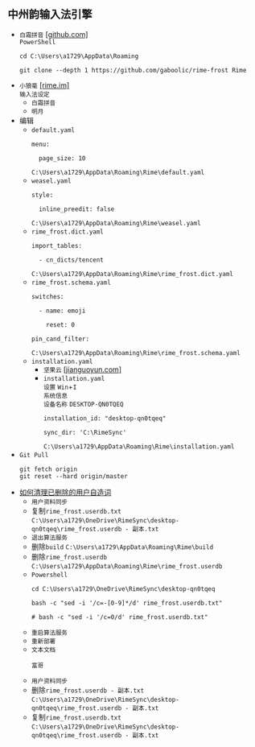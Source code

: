 ## 中州韵输入法引擎
* `白霜拼音` [[github.com]](https://github.com/gaboolic/rime-frost)  
`PowerShell`
  ```
  cd C:\Users\a1729\AppData\Roaming

  git clone --depth 1 https://github.com/gaboolic/rime-frost Rime
  ```
* `小狼毫` [[rime.im]](https://rime.im/)  
`输入法设定`
  * `白霜拼音`
  * `明月`
* 编辑
  * `default.yaml`
    ```
    menu:

      page_size: 10
    ```
    `C:\Users\a1729\AppData\Roaming\Rime\default.yaml`
  * `weasel.yaml`
    ```
    style:

      inline_preedit: false
    ```
    `C:\Users\a1729\AppData\Roaming\Rime\weasel.yaml`
  * `rime_frost.dict.yaml`
    ```
    import_tables:

      - cn_dicts/tencent
    ```
    `C:\Users\a1729\AppData\Roaming\Rime\rime_frost.dict.yaml`
  * `rime_frost.schema.yaml`
    ```
    switches:

      - name: emoji

        reset: 0

    pin_cand_filter:
    ```
    `C:\Users\a1729\AppData\Roaming\Rime\rime_frost.schema.yaml`
  * `installation.yaml`
    * `坚果云` [[jianguoyun.com]](https://www.jianguoyun.com/s/downloads)
    * `installation.yaml`  
      `设置` `Win`+`I`  
      `系统信息`  
      `设备名称` `DESKTOP-QN0TQEQ`
      ```
      installation_id: "desktop-qn0tqeq"

      sync_dir: 'C:\RimeSync'
      ```
      `C:\Users\a1729\AppData\Roaming\Rime\installation.yaml`
* `Git Pull`
  ```
  git fetch origin
  git reset --hard origin/master
  ```
* [如何清理已删除的用户自造词](https://www.bilibili.com/video/BV1YM4m1o7BX/?vd_source=85eeb932842b5b15ade257caaa4a9ba8)
  * `用户资料同步`
  * 复制`rime_frost.userdb.txt`  
`C:\Users\a1729\OneDrive\RimeSync\desktop-qn0tqeq\rime_frost.userdb - 副本.txt`
  * `退出算法服务`
  * 删除`build`
`C:\Users\a1729\AppData\Roaming\Rime\build`
  * 删除`rime_frost.userdb`  
`C:\Users\a1729\AppData\Roaming\Rime\rime_frost.userdb`
  * `Powershell`
    ```
    cd C:\Users\a1729\OneDrive\RimeSync\desktop-qn0tqeq

    bash -c "sed -i '/c=-[0-9]*/d' rime_frost.userdb.txt"

    # bash -c "sed -i '/c=0/d' rime_frost.userdb.txt"
    ```
  * `重启算法服务`
  * `重新部署`
  * `文本文档`
    ```
    富哥
    ```
  * `用户资料同步`
  * 删除`rime_frost.userdb - 副本.txt`  
`C:\Users\a1729\OneDrive\RimeSync\desktop-qn0tqeq\rime_frost.userdb - 副本.txt`
  * 复制`rime_frost.userdb.txt`  
`C:\Users\a1729\OneDrive\RimeSync\desktop-qn0tqeq\rime_frost.userdb - 副本.txt`
